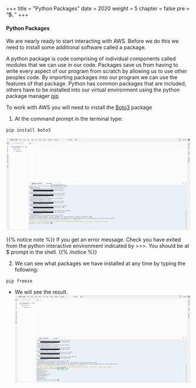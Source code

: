 +++
title = "Python Packages"
date = 2020
weight = 5
chapter = false
pre = "<b>5. </b>"
+++

#### Python Packages

We are nearly ready to start interacting with AWS. Before we do this we need to install some additional software called a package.

A python package is code comprising of individual components called modules that we can use in our code. Packages save us from having to write every aspect of our program from scratch by allowing us to use other peoples code. By importing packages into our program we can use the features of that package. Python has common packages that are included, others have to be installed into our virtual environment using the python package manager [pip](https://pypi.org/project/pip/)

To work with AWS you will need to install the [Boto3](https://pypi.org/project/pip/) package

1. At the command prompt in the terminal type:
```
pip install boto3
```
![Python Packages](/images/5-packages/packages-001.png?featherlight=false&width=90pc)

{{% notice note %}} 
If you get an error message. Check you have exited from the python interactive environment indicated by >>>. You should be at $ prompt in the shell.
{{% /notice %}}

2. We can see what packages we have installed at any time by typing the following:
```
pip freeze
```
* We will see the result.
![Python Packages](/images/5-packages/packages-002.png?featherlight=false&width=90pc)